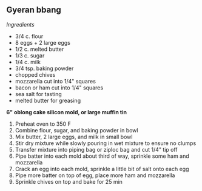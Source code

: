 ## Gyeran bbang

*Ingredients*
* 3/4 c. flour
* 8 eggs + 2 large eggs
* 1/2 c. melted butter
* 1/3 c. sugar
* 1/4 c. milk
* 3/4 tsp. baking powder
* chopped chives
* mozzarella cut into 1/4" squares
* bacon or ham cut into 1/4" squares
* sea salt for tasting
* melted butter for greasing

**6" oblong cake silicon mold, or large muffin tin**
1. Preheat oven to 350 F
2. Combine flour, sugar, and baking powder in bowl
3. Mix butter, 2 large eggs, and milk in small bowl
4. Stir dry mixture while slowly pouring in wet mixture to ensure no clumps
5. Transfer mixture into piping bag or ziploc bag and cut 1/4" tip off
6. Pipe batter into each mold about third of way, sprinkle some ham and mozzarella
7. Crack an egg into each mold, sprinkle a little bit of salt onto each egg
8. Pipe more batter on top of egg, place more ham and mozzarella
9. Sprinkle chives on top and bake for 25 min
